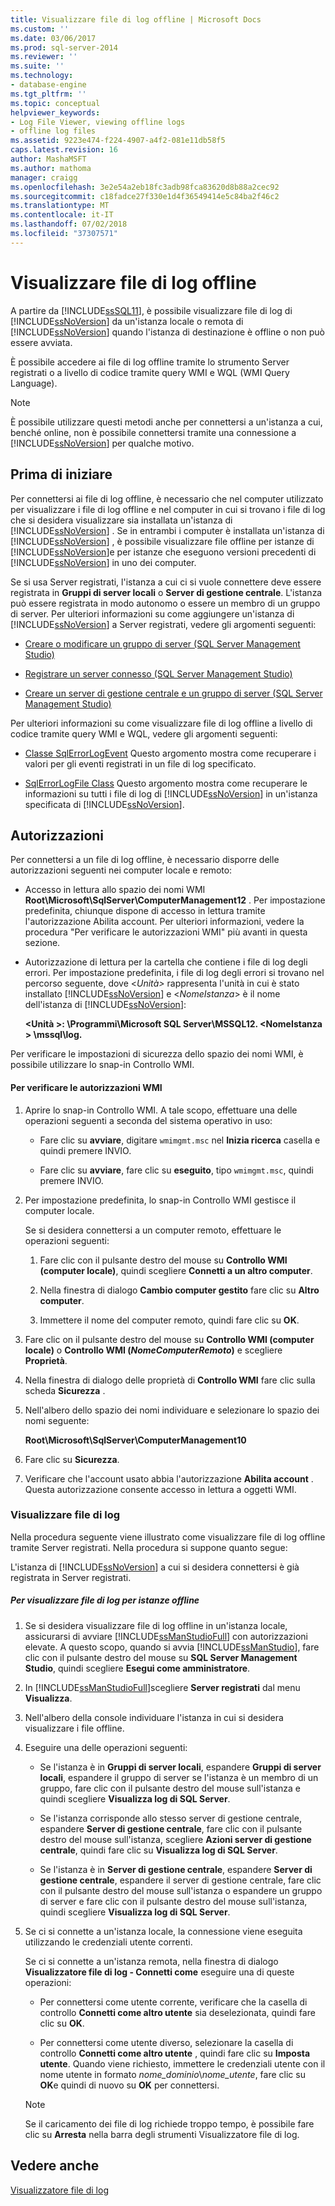 ```yaml
---
title: Visualizzare file di log offline | Microsoft Docs
ms.custom: ''
ms.date: 03/06/2017
ms.prod: sql-server-2014
ms.reviewer: ''
ms.suite: ''
ms.technology:
- database-engine
ms.tgt_pltfrm: ''
ms.topic: conceptual
helpviewer_keywords:
- Log File Viewer, viewing offline logs
- offline log files
ms.assetid: 9223e474-f224-4907-a4f2-081e11db58f5
caps.latest.revision: 16
author: MashaMSFT
ms.author: mathoma
manager: craigg
ms.openlocfilehash: 3e2e54a2eb18fc3adb98fca83620d8b88a2cec92
ms.sourcegitcommit: c18fadce27f330e1d4f36549414e5c84ba2f46c2
ms.translationtype: MT
ms.contentlocale: it-IT
ms.lasthandoff: 07/02/2018
ms.locfileid: "37307571"
---
```

# <a name="view-offline-log-files"></a>Visualizzare file di log offline
  A partire da [!INCLUDE[ssSQL11](../../includes/sssql11-md.md)], è possibile visualizzare file di log di [!INCLUDE[ssNoVersion](../../includes/ssnoversion-md.md)] da un'istanza locale o remota di [!INCLUDE[ssNoVersion](../../includes/ssnoversion-md.md)] quando l'istanza di destinazione è offline o non può essere avviata.  
  
 È possibile accedere ai file di log offline tramite lo strumento Server registrati o a livello di codice tramite query WMI e WQL (WMI Query Language).  
  
> [!NOTE]  
>  È possibile utilizzare questi metodi anche per connettersi a un'istanza a cui, benché online, non è possibile connettersi tramite una connessione a [!INCLUDE[ssNoVersion](../../includes/ssnoversion-md.md)] per qualche motivo.  
  
## <a name="before-you-begin"></a>Prima di iniziare  
 Per connettersi ai file di log offline, è necessario che nel computer utilizzato per visualizzare i file di log offline e nel computer in cui si trovano i file di log che si desidera visualizzare sia installata un'istanza di [!INCLUDE[ssNoVersion](../../includes/ssnoversion-md.md)] . Se in entrambi i computer è installata un'istanza di [!INCLUDE[ssNoVersion](../../includes/ssnoversion-md.md)] , è possibile visualizzare file offline per istanze di [!INCLUDE[ssNoVersion](../../includes/ssnoversion-md.md)]e per istanze che eseguono versioni precedenti di [!INCLUDE[ssNoVersion](../../includes/ssnoversion-md.md)] in uno dei computer.  
  
 Se si usa Server registrati, l'istanza a cui ci si vuole connettere deve essere registrata in **Gruppi di server locali** o **Server di gestione centrale**. L'istanza può essere registrata in modo autonomo o essere un membro di un gruppo di server. Per ulteriori informazioni su come aggiungere un'istanza di [!INCLUDE[ssNoVersion](../../includes/ssnoversion-md.md)] a Server registrati, vedere gli argomenti seguenti:  
  
-   [Creare o modificare un gruppo di server &#40;SQL Server Management Studio&#41;](../../ssms/register-servers/create-or-edit-a-server-group-sql-server-management-studio.md)  
  
-   [Registrare un server connesso &#40;SQL Server Management Studio&#41;](../../ssms/register-servers/register-a-connected-server-sql-server-management-studio.md)  
  
-   [Creare un server di gestione centrale e un gruppo di server &#40;SQL Server Management Studio&#41;](../../ssms/register-servers/create-a-central-management-server-and-server-group.md)  
  
 Per ulteriori informazioni su come visualizzare file di log offline a livello di codice tramite query WMI e WQL, vedere gli argomenti seguenti:  
  
-   [Classe SqlErrorLogEvent](../wmi-provider-configuration-classes/sqlerrorlogevent-class.md) Questo argomento mostra come recuperare i valori per gli eventi registrati in un file di log specificato.  
  
-   [SqlErrorLogFile Class](../wmi-provider-configuration-classes/sqlerrorlogfile-class.md) Questo argomento mostra come recuperare le informazioni su tutti i file di log di [!INCLUDE[ssNoVersion](../../includes/ssnoversion-md.md)] in un'istanza specificata di [!INCLUDE[ssNoVersion](../../includes/ssnoversion-md.md)].  
  
##  <a name="BeforeYouBegin"></a> Autorizzazioni  
 Per connettersi a un file di log offline, è necessario disporre delle autorizzazioni seguenti nei computer locale e remoto:  
  
-   Accesso in lettura allo spazio dei nomi WMI **Root\Microsoft\SqlServer\ComputerManagement12** . Per impostazione predefinita, chiunque dispone di accesso in lettura tramite l'autorizzazione Abilita account. Per ulteriori informazioni, vedere la procedura "Per verificare le autorizzazioni WMI" più avanti in questa sezione.  
  
-   Autorizzazione di lettura per la cartella che contiene i file di log degli errori. Per impostazione predefinita, i file di log degli errori si trovano nel percorso seguente, dove \<*Unità>* rappresenta l'unità in cui è stato installato [!INCLUDE[ssNoVersion](../../includes/ssnoversion-md.md)] e \<*NomeIstanza*> è il nome dell'istanza di [!INCLUDE[ssNoVersion](../../includes/ssnoversion-md.md)]:  
  
     **\<Unità >: \Programmi\Microsoft SQL Server\MSSQL12. \<NomeIstanza > \mssql\log.**  
  
 Per verificare le impostazioni di sicurezza dello spazio dei nomi WMI, è possibile utilizzare lo snap-in Controllo WMI.  
  
#### <a name="to-verify-wmi-permissions"></a>Per verificare le autorizzazioni WMI  
  
1.  Aprire lo snap-in Controllo WMI. A tale scopo, effettuare una delle operazioni seguenti a seconda del sistema operativo in uso:  
  
    -   Fare clic su **avviare**, digitare `wmimgmt.msc` nel **Inizia ricerca** casella e quindi premere INVIO.  
  
    -   Fare clic su **avviare**, fare clic su **eseguito**, tipo `wmimgmt.msc`, quindi premere INVIO.  
  
2.  Per impostazione predefinita, lo snap-in Controllo WMI gestisce il computer locale.  
  
     Se si desidera connettersi a un computer remoto, effettuare le operazioni seguenti:  
  
    1.  Fare clic con il pulsante destro del mouse su **Controllo WMI (computer locale)**, quindi scegliere **Connetti a un altro computer**.  
  
    2.  Nella finestra di dialogo **Cambio computer gestito** fare clic su **Altro computer**.  
  
    3.  Immettere il nome del computer remoto, quindi fare clic su **OK**.  
  
3.  Fare clic on il pulsante destro del mouse su **Controllo WMI (computer locale)** o **Controllo WMI (***NomeComputerRemoto***)** e scegliere **Proprietà**.  
  
4.  Nella finestra di dialogo delle proprietà di **Controllo WMI** fare clic sulla scheda **Sicurezza** .  
  
5.  Nell'albero dello spazio dei nomi individuare e selezionare lo spazio dei nomi seguente:  
  
     **Root\Microsoft\SqlServer\ComputerManagement10**  
  
6.  Fare clic su **Sicurezza**.  
  
7.  Verificare che l'account usato abbia l'autorizzazione **Abilita account** . Questa autorizzazione consente accesso in lettura a oggetti WMI.  
  
### <a name="view-log-files"></a>Visualizzare file di log  
 Nella procedura seguente viene illustrato come visualizzare file di log offline tramite Server registrati. Nella procedura si suppone quanto segue:  
  
 L'istanza di [!INCLUDE[ssNoVersion](../../includes/ssnoversion-md.md)] a cui si desidera connettersi è già registrata in Server registrati.  
  
##### <a name="to-view-log-files-for-instances-that-are-offline"></a>Per visualizzare file di log per istanze offline  
  
1.  Se si desidera visualizzare file di log offline in un'istanza locale, assicurarsi di avviare [!INCLUDE[ssManStudioFull](../../includes/ssmanstudiofull-md.md)] con autorizzazioni elevate. A questo scopo, quando si avvia [!INCLUDE[ssManStudio](../../includes/ssmanstudio-md.md)], fare clic con il pulsante destro del mouse su **SQL Server Management Studio**, quindi scegliere **Esegui come amministratore**.  
  
2.  In [!INCLUDE[ssManStudioFull](../../includes/ssmanstudiofull-md.md)]scegliere **Server registrati** dal menu **Visualizza**.  
  
3.  Nell'albero della console individuare l'istanza in cui si desidera visualizzare i file offline.  
  
4.  Eseguire una delle operazioni seguenti:  
  
    -   Se l'istanza è in **Gruppi di server locali**, espandere **Gruppi di server locali**, espandere il gruppo di server se l'istanza è un membro di un gruppo, fare clic con il pulsante destro del mouse sull'istanza e quindi scegliere **Visualizza log di SQL Server**.  
  
    -   Se l'istanza corrisponde allo stesso server di gestione centrale, espandere **Server di gestione centrale**, fare clic con il pulsante destro del mouse sull'istanza, scegliere **Azioni server di gestione centrale**, quindi fare clic su **Visualizza log di SQL Server**.  
  
    -   Se l'istanza è in **Server di gestione centrale**, espandere **Server di gestione centrale**, espandere il server di gestione centrale, fare clic con il pulsante destro del mouse sull'istanza o espandere un gruppo di server e fare clic con il pulsante destro del mouse sull'istanza, quindi scegliere **Visualizza log di SQL Server**.  
  
5.  Se ci si connette a un'istanza locale, la connessione viene eseguita utilizzando le credenziali utente correnti.  
  
     Se ci si connette a un'istanza remota, nella finestra di dialogo **Visualizzatore file di log - Connetti come** eseguire una di queste operazioni:  
  
    -   Per connettersi come utente corrente, verificare che la casella di controllo **Connetti come altro utente** sia deselezionata, quindi fare clic su **OK**.  
  
    -   Per connettersi come utente diverso, selezionare la casella di controllo **Connetti come altro utente** , quindi fare clic su **Imposta utente**. Quando viene richiesto, immettere le credenziali utente con il nome utente in formato *nome_dominio*\\*nome_utente*, fare clic su **OK**e quindi di nuovo su **OK** per connettersi.  
  
    > [!NOTE]  
    >  Se il caricamento dei file di log richiede troppo tempo, è possibile fare clic su **Arresta** nella barra degli strumenti Visualizzatore file di log.  
  
## <a name="see-also"></a>Vedere anche  
 [Visualizzatore file di log](log-file-viewer.md)  
  
  
